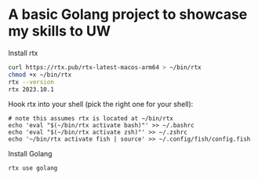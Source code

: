 # A basic Golang project to showcase my skills to UW


Install rtx
```bash
curl https://rtx.pub/rtx-latest-macos-arm64 > ~/bin/rtx
chmod +x ~/bin/rtx
rtx --version
rtx 2023.10.1
```

Hook rtx into your shell (pick the right one for your shell):
```
# note this assumes rtx is located at ~/bin/rtx
echo 'eval "$(~/bin/rtx activate bash)"' >> ~/.bashrc
echo 'eval "$(~/bin/rtx activate zsh)"' >> ~/.zshrc
echo '~/bin/rtx activate fish | source' >> ~/.config/fish/config.fish
```

Install Golang
```bash
rtx use golang
```